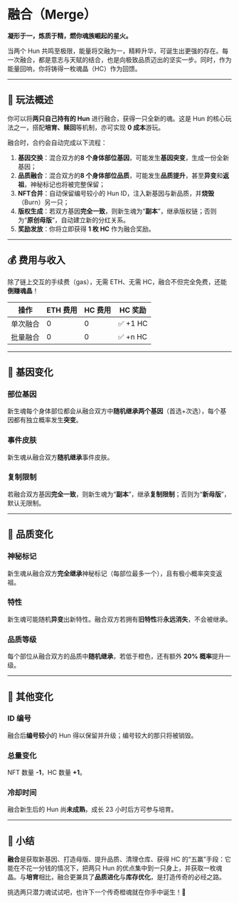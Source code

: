 
# 融合（Merge）

**凝形于一，炼质于精，燃你魂族崛起的星火。**

当两个 Hun 共鸣至极限，能量将交融为一，精粹升华，可诞生出更强的存在。每一次融合，都是意志与天赋的结合，也是向极致品质迈出的坚实一步。同时，作为能量回响，你将铸得一枚魂晶（HC）作为回馈。

---

## 🌌 玩法概述

你可以将**两只自己持有的 Hun** 进行融合，获得一只全新的魂。这是 Hun 的核心玩法之一，搭配**培育、赎回**等机制，亦可实现 **0 成本**游玩。

融合时，合约会自动完成以下流程：

1. **基因交换**：混合双方的**8 个身体部位基因**，可能发生**基因突变**，生成一份全新基因；
2. **品质融合**：混合双方的**8 个身体部位品质**，可能发生**品质提升**，甚至**异变**和**返祖**，神秘标记也将被完整保留；
3. **NFT合并**：自动保留编号较小的 Hun ID，注入新基因与新品质，并**烧毁**（Burn）另一只；
4. **版权生成**：若双方基因**完全一致**，则新生魂为“**副本**”，继承版权链；否则为“**原创母版**”，自动建立新的分红关系。
5. **奖励发放**：你将立即获得 **1 枚 HC** 作为融合奖励。

---

## 💰 费用与收入

除了链上交互的手续费（gas），无需 ETH、无需 HC，融合不但完全免费，还能**倒赚魂晶**！

| 操作    | ETH 费用 | HC 费用 | HC 奖励 |
| ------- | ------- | ------- | ------- |
| 单次融合 | 0       | 0       | ✅ +1 HC |
| 批量融合 | 0       | 0       | ✅ +n HC |

---

## 🧬 基因变化

### 部位基因

新生魂每个身体部位都会从融合双方中**随机继承两个基因**（首选+次选），每个基因都有独立概率发生**突变**。

### 事件皮肤

新生魂从融合双方**随机继承**事件皮肤。

### 复制限制

若融合双方基因**完全一致**，则新生魂为“**副本**”，继承**复制限制**；否则为“**新母版**”，默认无限制。

---

## 🌈 品质变化

### 神秘标记

新生魂从融合双方**完全继承**神秘标记（每部位最多一个），且有极小概率突变返祖。

### 特性

新生魂可能随机**异变**出新特性。融合双方若拥有**旧特性**将**永远消失**，不会被继承。

### 品质等级

每个部位从融合双方的品质中**随机继承**，若低于橙色，还有额外 **20% 概率**提升一级。

---

## 🔢 其他变化

### ID 编号

融合后**编号较小**的 Hun 得以保留并升级；编号较大的那只将被销毁。

### 总量变化

NFT 数量 **-1**，HC 数量 **+1**。

### 冷却时间

融合新生后的 Hun 尚**未成熟**，成长 23 小时后方可参与培育。

---

## 🧠 小结

**融合**是获取新基因、打造母版、提升品质、清理仓库、获得 HC 的“五赢”手段：它能在不花一分钱的情况下，把两只 Hun 的优点集中到一只身上，并获取一枚魂晶。与**培育**相比，融合更兼具了**品质进化**与**库存优化**，是打造传奇的必经之路。

挑选两只潜力魂试试吧，也许下一个传奇橙魂就在你手中诞生！🌟
